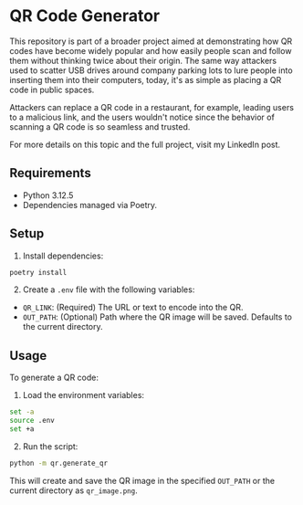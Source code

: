 # QR Code Generator
This repository is part of a broader project aimed at demonstrating how QR codes have become widely popular and how easily people scan and follow them without thinking twice about their origin. The same way attackers used to scatter USB drives around company parking lots to lure people into inserting them into their computers, today, it's as simple as placing a QR code in public spaces.

Attackers can replace a QR code in a restaurant, for example, leading users to a malicious link, and the users wouldn't notice since the behavior of scanning a QR code is so seamless and trusted.

For more details on this topic and the full project, visit my LinkedIn post.







## Requirements
 * Python 3.12.5
 * Dependencies managed via Poetry.

## Setup

1. Install dependencies:

```bash
poetry install
```

2. Create a `.env` file with the following variables:

* `QR_LINK`: (Required) The URL or text to encode into the QR.
* `OUT_PATH`: (Optional) Path where the QR image will be saved. Defaults to the current directory.


## Usage
To generate a QR code:

1. Load the environment variables:

```bash
set -a 
source .env
set +a
```

2. Run the script:

```bash
python -m qr.generate_qr
```

This will create and save the QR image in the specified `OUT_PATH` or the current directory as `qr_image.png`.